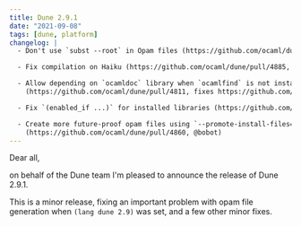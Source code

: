 ```yaml
---
title: Dune 2.9.1
date: "2021-09-08"
tags: [dune, platform]
changelog: |
  - Don't use `subst --root` in Opam files (https://github.com/ocaml/dune/pull/4806, @MisterDA)

  - Fix compilation on Haiku (https://github.com/ocaml/dune/pull/4885, @Sylvain78)

  - Allow depending on `ocamldoc` library when `ocamlfind` is not installed.
    (https://github.com/ocaml/dune/pull/4811, fixes https://github.com/ocaml/dune/issues/4809, @nojb)

  - Fix `(enabled_if ...)` for installed libraries (https://github.com/ocaml/dune/pull/4824, fixes https://github.com/ocaml/dune/issues/4821, @dra27)

  - Create more future-proof opam files using `--promote-install-files=false`
    (https://github.com/ocaml/dune/pull/4860, @bobot)
---
```


Dear all,

on behalf of the Dune team I'm pleased to announce the release of Dune 2.9.1.

This is a minor release, fixing an important problem with opam file generation when `(lang dune 2.9)` was set, and a few other minor fixes.

